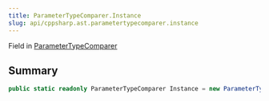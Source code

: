```yaml
---
title: ParameterTypeComparer.Instance
slug: api/cppsharp.ast.parametertypecomparer.instance
---
```

Field in [ParameterTypeComparer](/api/cppsharp/ast/parametertypecomparer)

## Summary



```csharp
public static readonly ParameterTypeComparer Instance = new ParameterTypeComparer();
```


